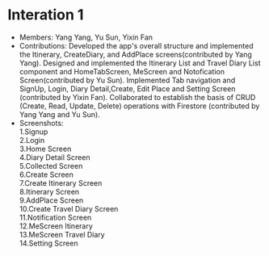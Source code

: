# Interation 1

- Members: Yang Yang, Yu Sun, Yixin Fan
- Contributions: Developed the app's overall structure and implemented the Itinerary, CreateDiary, and AddPlace screens(contributed by Yang Yang).
  Designed and implemented the Itinerary List and Travel Diary List component and HomeTabScreen, MeScreen and Notofication Screen(contributed by Yu Sun).
  Implemented Tab navigation and SignUp, Login, Diary Detail,Create, Edit Place and Setting Screen (contributed by Yixin Fan).
  Collaborated to establish the basis of CRUD (Create, Read, Update, Delete) operations with Firestore (contributed by Yang Yang and Yu Sun).
- Screenshots:<br>
  1.Signup<br>
  2.Login<br>
  3.Home Screen<br>
  4.Diary Detail Screen<br>
  5.Collected Screen<br>
  6.Create Screen<br>
  7.Create Itinerary Screen<br>
  8.Itinerary Screen<br>
  9.AddPlace Screen<br>
  10.Create Travel Diary Screen<br>
  11.Notification Screen<br>
  12.MeScreen Itinerary<br>
  13.MeScreen Travel Diary<br>
  14.Setting Screen<br>
